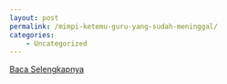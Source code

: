 ```yaml
---
layout: post
permalink: /mimpi-ketemu-guru-yang-sudah-meninggal/
categories:
    - Uncategorized
---
```


[Baca Selengkapnya](/01)